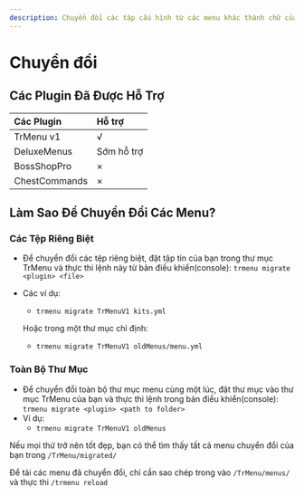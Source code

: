```yaml
---
description: Chuyển đổi các tập cấu hình từ các menu khác thành chữ của TrMenu
---
```


# Chuyển đổi

## Các Plugin Đã Được Hỗ Trợ

| Các Plugin | Hỗ trợ |
| :--- | :--- |
| TrMenu v1 | √ |
| DeluxeMenus | Sớm hỗ trợ |
| BossShopPro | × |
| ChestCommands | × |

## Làm Sao Để Chuyển Đổi Các Menu?

### Các Tệp Riêng Biệt

* Để chuyển đổi các tệp riêng biệt, đặt tập tin của bạn trong thư mục TrMenu và thực thi lệnh này từ bản điều khiển\(console\): `trmenu migrate <plugin> <file>`
* Các ví dụ:

  * `trmenu migrate TrMenuV1 kits.yml`

  Hoặc trong một thư mục chỉ định:

  * `trmenu migrate TrMenuV1 oldMenus/menu.yml`

### Toàn Bộ Thư Mục

* Để chuyển đổi toàn bộ thư mục menu cùng một lúc, đặt thư mục vào thư mục TrMenu của bạn và thực thi lệnh trong bản điều khiển\(console\): `trmenu migrate <plugin> <path to folder>`
* Ví dụ:
  * `trmenu migrate TrMenuV1 oldMenus`

Nếu mọi thứ trở nên tốt đẹp, bạn có thể tìm thấy tất cả menu chuyển đổi của bạn trong  `/TrMenu/migrated/`

Để tải các menu đã chuyển đổi, chỉ cần sao chép trong vào `/TrMenu/menus/` và thực thi `/trmenu reload`

